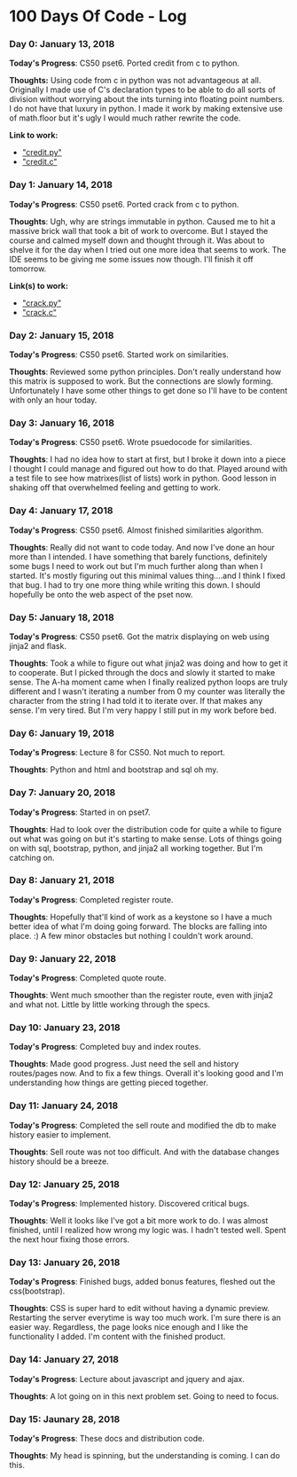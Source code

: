 # 100 Days Of Code - Log

### Day 0: January 13, 2018

**Today's Progress**: CS50 pset6. Ported credit from c to python. 

**Thoughts:** Using code from c in python was not advantageous at all. Originally I made use of C's declaration types to be able to do all sorts of division without worrying about the ints turning into floating point numbers. I do not have that luxury in python. I made it work by making extensive use of math.floor but it's ugly I would much rather rewrite the code. 

**Link to work:** 
* ["credit.py"](r1d0/credit.py) 
* ["credit.c"](r1d0/credit.c)

### Day 1: January 14, 2018 


**Today's Progress**: CS50 pset6. Ported crack from c to python.

**Thoughts**: Ugh, why are strings immutable in python. Caused me to hit a massive brick wall that took a bit of work to overcome. But I stayed the course and calmed myself down and thought through it. Was about to shelve it for the day when I tried out one more idea that seems to work. The IDE seems to be giving me some issues now though. I'll finish it off tomorrow.

**Link(s) to work:** 
* ["crack.py"](r1d1/crack.py)
* ["crack.c"](r1d1/crack.c)

### Day 2: January 15, 2018 


**Today's Progress**: CS50 pset6. Started work on similarities.

**Thoughts**: Reviewed some python principles. Don't really understand how this matrix is supposed to work. But the connections are slowly forming. Unfortunately I have some other things to get done so I'll have to be content with only an hour today.


### Day 3: January 16, 2018 


**Today's Progress**: CS50 pset6. Wrote psuedocode for similarities.

**Thoughts**: I had no idea how to start at first, but I broke it down into a piece I thought I could manage and figured out how to do that. Played around with a test file to see how matrixes(list of lists) work in python. Good lesson in shaking off that overwhelmed feeling and getting to work.


### Day 4: January 17, 2018 


**Today's Progress**: CS50 pset6. Almost finished similarities algorithm.

**Thoughts**: Really did not want to code today. And now I've done an hour more than I intended. I have something that barely functions, definitely some bugs I need to work out but I'm much further along than when I started. It's mostly figuring out this minimal values thing....and I think I fixed that bug. I had to try one more thing while writing this down. I should hopefully be onto the web aspect of the pset now.

### Day 5: January 18, 2018 


**Today's Progress**: CS50 pset6. Got the matrix displaying on web using jinja2 and flask.

**Thoughts**: Took a while to figure out what jinja2 was doing and how to get it to cooperate. But I picked through the docs and slowly it started to make sense. The A-ha moment came when I finally realized python loops are truly different and I wasn't iterating a number from 0 my counter was literally the character from the string I had told it to iterate over. If that makes any sense. I'm very tired. But I'm very happy I still put in my work before bed.


### Day 6: January 19, 2018

**Today's Progress**: Lecture 8 for CS50. Not much to report.

**Thoughts**: Python and html and bootstrap and sql oh my.


### Day 7: January 20, 2018

**Today's Progress**: Started in on pset7. 

**Thoughts**: Had to look over the distribution code for quite a while to figure out what was going on but it's starting to make sense. Lots of things going on with sql, bootstrap, python, and jinja2 all working together. But I'm catching on.


### Day 8: January 21, 2018

**Today's Progress**: Completed register route. 

**Thoughts**: Hopefully that'll kind of work as a keystone so I have a much better idea of what I'm doing going forward. The blocks are falling into place. :) A few minor obstacles but nothing I couldn't work around.


### Day 9: January 22, 2018

**Today's Progress**: Completed quote route. 

**Thoughts**: Went much smoother than the register route, even with jinja2 and what not. Little by little working through the specs.


### Day 10: January 23, 2018

**Today's Progress**: Completed buy and index routes.

**Thoughts**: Made good progress. Just need the sell and history routes/pages now. And to fix a few things. Overall it's looking good and I'm understanding how things are getting pieced together.


### Day 11: January 24, 2018

**Today's Progress**: Completed the sell route and modified the db to make history easier to implement.

**Thoughts**: Sell route was not too difficult. And with the database changes history should be a breeze.


### Day 12: January 25, 2018

**Today's Progress**: Implemented history. Discovered critical bugs.

**Thoughts**: Well it looks like I've got a bit more work to do. I was almost finished, until I realized how wrong my logic was. I hadn't tested well. Spent the next hour fixing those errors.


### Day 13: January 26, 2018

**Today's Progress**: Finished bugs, added bonus features, fleshed out the css(bootstrap).

**Thoughts**: CSS is super hard to edit without having a dynamic preview. Restarting the server everytime is way too much work. I'm sure there is an easier way. Regardless, the page looks nice enough and I like the functionality I added. I'm content with the finished product.


### Day 14: January 27, 2018

**Today's Progress**: Lecture about javascript and jquery and ajax.

**Thoughts**: A lot going on in this next problem set. Going to need to focus.


### Day 15: Jaunary 28, 2018

**Today's Progress**: These docs and distribution code.

**Thoughts**: My head is spinning, but the understanding is coming. I can do this.
